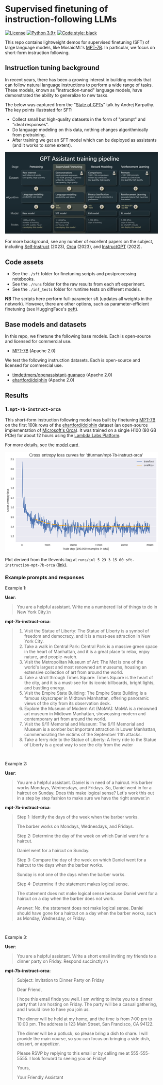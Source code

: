 # Supervised finetuning of instruction-following LLMs

[![License](https://img.shields.io/badge/License-Apache_2.0-green.svg)](https://github.com/daniel-furman/Polyglot-or-Not/blob/main/LICENSE) 
[![Python 3.9+](https://img.shields.io/badge/python-3.9+-blue.svg)](https://www.python.org/downloads/release/python-390/) 
[![Code style: black](https://img.shields.io/badge/code%20style-black-000000.svg)](https://github.com/psf/black) 

This repo contains lightweight demos for supervised finetuning (SFT) of large language models, like MosaicML's [MPT-7B](https://huggingface.co/mosaicml/mpt-7b). In particular, we focus on short-form instruction following.

## Instruction tuning background

 In recent years, there has been a growing interest in building models that can follow natural language instructions to perform a wide range of tasks. These models, known as "instruction-tuned" language models, have demonstrated the ability to generalize to new tasks.
 
 The below was captured from the "[State of GPTs](https://www.youtube.com/watch?v=bZQun8Y4L2A)" talk by Andrej Karpathy. The key points illustrated for SFT:

* Collect small but high-quality datasets in the form of "prompt" and "ideal responses". 
* Do language modeling on this data, nothing changes algorithmically from pretraining. 
* After training we get an SFT model which can be deployed as assistants (and it works to some extent).

![training_pipeline](assets/assistant_training_pipeline.png)

For more background, see any number of excellent papers on the subject, including [Self-Instruct](https://arxiv.org/pdf/2212.10560.pdf) (2023), [Orca](https://arxiv.org/pdf/2306.02707.pdf) (2023), and [InstructGPT](https://arxiv.org/pdf/2203.02155.pdf) (2022). 

## Code assets

* See the `./sft` folder for finetuning scripts and postprocessing notebooks.
* See the `./runs` folder for the raw results from each sft experiment.
* See the `./inf_tests` folder for runtime tests on different models.

**NB** The scripts here perform full-parameter sft (updates all weights in the network). However, there are other options, such as parameter-efficient finetuning (see HuggingFace's [peft](https://github.com/huggingface/peft)).

## Base models and datasets

In this repo, we finetune the following base models. Each is open-source and licensed for commercial use.

* [MPT-7B](https://huggingface.co/mosaicml/mpt-7b) (Apache 2.0) 

We test the following instruction datasets. Each is open-source and licensed for commercial use.

* [timdettmers/openassistant-guanaco](https://huggingface.co/datasets/timdettmers/openassistant-guanaco) (Apache 2.0)
* [ehartford/dolphin](https://huggingface.co/datasets/ehartford/dolphin) (Apache 2.0)

## Results

### 1. `mpt-7b-instruct-orca`

This short-form instruction following model was built by finetuning [MPT-7B](https://huggingface.co/mosaicml/mpt-7b) on the first 100k rows of the [ehartford/dolphin](https://huggingface.co/datasets/ehartford/dolphin) dataset (an open-source implementation of [Microsoft's Orca](https://www.microsoft.com/en-us/research/publication/orca-progressive-learning-from-complex-explanation-traces-of-gpt-4/)). It was trained on a single H100 (80 GB PCIe) for about 12 hours using the [Lambda Labs Platform](https://cloud.lambdalabs.com/instances).


For more details, see the [model card](https://huggingface.co/dfurman/mpt-7b-instruct-orca).

![loss_curves](assets/jul_5_23_3_15_00_log_loss_curves.png)

Plot derived from the tfevents log at `runs/jul_5_23_3_15_00_sft-instruction-mpt-7b-orca` ([link](https://github.com/daniel-furman/sft-demos/tree/main/runs/jul_5_23_3_15_00_sft-instruction-mpt-7b-orca)).  

### Example prompts and responses

Example 1: 

**User**:
>You are a helpful assistant. Write me a numbered list of things to do in New York City.\n

**mpt-7b-instruct-orca**:

> 1. Visit the Statue of Liberty: The Statue of Liberty is a symbol of freedom and democracy, and it is a must-see attraction in New York City.
> 2. Take a walk in Central Park: Central Park is a massive green space in the heart of Manhattan, and it is a great place to relax, enjoy nature, and people-watch.
> 3. Visit the Metropolitan Museum of Art: The Met is one of the world's largest and most renowned art museums, housing an extensive collection of art from around the world.
> 4. Take a stroll through Times Square: Times Square is the heart of the city, and it is a must-see for its iconic billboards, bright lights, and bustling energy.
> 5. Visit the Empire State Building: The Empire State Building is a famous skyscraper in Midtown Manhattan, offering panoramic views of the city from its observation deck.
> 6. Explore the Museum of Modern Art (MoMA): MoMA is a renowned art museum in Midtown Manhattan, showcasing modern and contemporary art from around the world.
> 7. Visit the 9/11 Memorial and Museum: The 9/11 Memorial and Museum is a somber but important attraction in Lower Manhattan, commemorating the victims of the September 11th attacks.
> 8. Take a ferry ride to the Statue of Liberty: A ferry ride to the Statue of Liberty is a great way to see the city from the water

<br>

Example 2: 

**User**:
>You are a helpful assistant. Daniel is in need of a haircut. His barber works Mondays, Wednesdays, and Fridays. So, Daniel went in for a haircut on Sunday. Does this make logical sense? Let's work this out in a step by step fashion to make sure we have the right answer.\n

**mpt-7b-instruct-orca**:

> Step 1: Identify the days of the week when the barber works.
> 
> The barber works on Mondays, Wednesdays, and Fridays.
> 
> Step 2: Determine the day of the week on which Daniel went for a haircut.
> 
> Daniel went for a haircut on Sunday.
> 
> Step 3: Compare the day of the week on which Daniel went for a haircut to the days when the barber works.
> 
> Sunday is not one of the days when the barber works.
> 
> Step 4: Determine if the statement makes logical sense.
> 
> The statement does not make logical sense because Daniel went for a haircut on a day when the barber does not work.
> 
> Answer: No, the statement does not make logical sense. Daniel should have gone for a haircut on a day when the barber works, such as Monday, Wednesday, or Friday.

<br>

Example 3: 

**User**:
>You are a helpful assistant. Write a short email inviting my friends to a dinner party on Friday. Respond succinctly.\n

**mpt-7b-instruct-orca**:

> Subject: Invitation to Dinner Party on Friday
> 
> Dear Friend,
> 
> I hope this email finds you well. I am writing to invite you to a dinner party that I am hosting on Friday. The party will be a casual gathering, and I would love to have you join us.
> 
> The dinner will be held at my home, and the time is from 7:00 pm to 10:00 pm. The address is 123 Main Street, San Francisco, CA 94122.
> 
> The dinner will be a potluck, so please bring a dish to share. I will provide the main course, so you can focus on bringing a side dish, dessert, or appetizer.
> 
> Please RSVP by replying to this email or by calling me at 555-555-5555. I look forward to seeing you on Friday!
> 
> Yours,
> 
> Your Friendly Assistant
